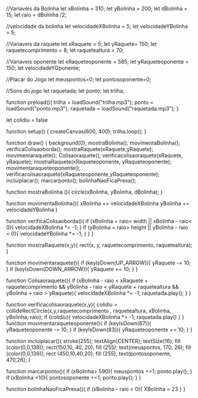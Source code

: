 //Variavéis da Bolinha
let xBolinha = 310;
let yBolinha = 200;
let dBolinha = 15;
let raio = dBolinha /2;

//velocidade da bolinha
let velocidadeXBolinha = 5;
let velocidadeYBolinha = 5;

//Variaveis da raquete
let xRaquete = 5;
let yRaquete= 150;
let raquetecomprimento = 8;
let raquetealtura = 70;

//Variaveis oponente
let xRaqueteoponente = 585;
let yRaqueteoponente = 150;
let velocidadeYOponente;

//Placar do Jogo
let meuspontos=0;
let pontosoponente=0;

//Sons do jogo
let raquetada;
let ponto;
let trilha;

function preload(){
  trilha = loadSound("trilha.mp3");
  ponto = loadSound("ponto.mp3");
  raquetada = loadSound("raquetada.mp3");
}

let colidiu = false

function setup() {
  createCanvas(600, 400);
  trilha.loop();
}

function draw() {
  background(0);
  mostraBolinha();
  movimentaBolinha();
  verificaColisaoborda();
  mostraRaquete(xRaquete,yRaquete);
  movimentaraquete();
  Colisaoraquete();
  verificacolisaoraquete(xRaquete, yRaquete);
  mostraRaquete(xRaqueteoponente, yRaqueteoponente);
  movimentaraqueteoponente();
  verificacolisaoraquete(xRaqueteoponente,yRaqueteoponente);
  incluiplacar();
  marcarponto();
  bolinhaNaoFicaPresa();
  
function mostraBolinha (){
  circle(xBolinha, yBolinha, dBolinha);
}

function movimentaBolinha(){
  xBolinha += velocidadeXBolinha
  yBolinha += velocidadeYBolinha
}

function verificaColisaoborda(){
  if (xBolinha + raio> width || xBolinha - raio< 0){
      velocidadeXBolinha *= -1;
      }
  if (yBolinha + raio> height || yBolinha - raio < 0){
    velocidadeYBolinha *= -1; 
  } 
}
}

function mostraRaquete(x,y){
    rect(x, y, raquetecomprimento, raquetealtura);
}

function movimentaraquete(){
  if (keyIsDown(UP_ARROW)){
    yRaquete -= 10;
  }
  if (keyIsDown(DOWN_ARROW)){
    yRaquete += 10;
  }
}

function Colisaoraquete(){
  if (xBolinha - raio < xRaquete + raquetecomprimento && yBolinha - raio < yRaquete + raquetealtura && yBolinha + raio > yRaquete){
    velocidadeXBolinha *= -1; 
    raquetada.play();
  }
}

function verificacolisaoraquete(x,y){
  colidiu = 
  collideRectCircle(x,y,raquetecomprimento , raquetealtura, xBolinha, yBolinha, raio);
  if (colidiu){
    velocidadeXBolinha *= -1;
    raquetada.play()
  }
}
function movimentaraqueteoponente(){
  if (keyIsDown(87)){
    yRaqueteoponente -= 10;
  }
  if (keyIsDown(83)){
    yRaqueteoponente += 10;
  }
}

function incluiplacar(){
  stroke(255);
  textAlign(CENTER);
  textSize(16);
  fill (color(0,0,139));
  rect(150,10, 40, 20);
  fill (255);
  text(meuspontos, 170, 26);
  fill (color(0,0,139));
  rect (450,10,40,20);
  fill (255);
  text(pontosoponente, 470,26);
}

function marcarponto(){
  if (xBolinha> 590){
    meuspontos +=1;
    ponto.play();
  }
  if (xBolinha <10){
    pontosoponente +=1;
    ponto.play();
  }
}

function bolinhaNaoFicaPresa(){
    if (xBolinha - raio < 0){
    XBolinha = 23
    }
}


